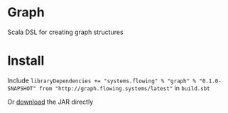 # Graph

Scala DSL for creating graph structures

# Install

Include `libraryDependencies += "systems.flowing" % "graph" % "0.1.0-SNAPSHOT" from "http://graph.flowing.systems/latest"` in `build.sbt`

Or [download](http://graph.flowing.systems/latest) the JAR directly